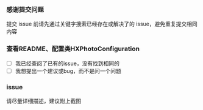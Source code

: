 ### 感谢提交问题
提交 issue 前请先通过关键字搜索已经存在或解决了的 issue，避免重复提交相同内容

### 查看README、配置类HXPhotoConfiguration
- [ ] 我已经查阅了已有的issue，没有找到相同的
- [ ] 我想提出一个建议或bug，而不是问一个问题

### issue
请尽量详细描述，建议附上截图
